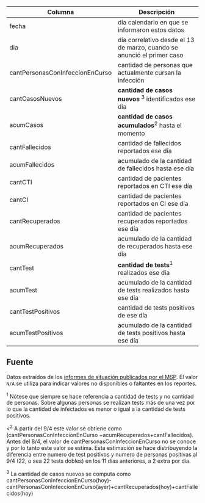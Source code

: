 Columna   | Descripción
----------|---------------------------------------------------
fecha	  |día calendario en que se informaron estos datos
dia	    | día correlativo desde el 13 de marzo, cuando se anunció el primer caso
cantPersonasConInfeccionEnCurso |	cantidad de personas que actualmente cursan la infección
cantCasosNuevos| **cantidad de casos nuevos** <sup>3</sup> identificados ese dia 
acumCasos| **cantidad de casos acumulados**<sup>2</sup> hasta el momento 
cantFallecidos |	cantidad de fallecidos reportados ese día
acumFallecidos |acumulado de la cantidad de fallecidos hasta ese día
cantCTI  |	cantidad de pacientes reportados en CTI ese día
cantCI  |	cantidad de pacientes reportados en CI ese día
cantRecuperados	| cantidad de pacientes recuperados reportados ese día
acumRecuperados |acumulado de la cantidad de recuperados hasta ese día
cantTest  |	**cantidad de tests**<sup>1</sup> realizados ese día
acumTest	|acumulado de la cantidad de tests realizados hasta ese día
cantTestPositivos |	cantidad de tests positivos de ese día
acumTestPositivos	  |acumulado de la cantidad de tests positivos hasta ese día





## Fuente

Datos extraídos de los [informes de situación publicados por el MSP](https://www.gub.uy/sistema-nacional-emergencias/comunicacion/noticias/informacion-interes-actualizada-sobre-coronavirus-covid-19-uruguay).
El valor `N/A` se utiliza para indicar valores no disponibles o faltantes en los reportes.

<sup>1</sup> Nótese que siempre se hace referencia a cantidad de tests y no cantidad de personas. Sobre algunas personas se realizan tests más de una vez por lo que la cantidad de infectados es menor o igual a la cantidad de tests positivos.

<<sup>2</sup> A partir del 9/4 este valor se obtiene como (cantPersonasConInfeccionEnCurso +acumRecuperados+cantFallecidos). Antes del 8/4, el valor de cantPersonasConInfeccionEnCurso no se conoce y por lo tanto este valor se estima. Esta estimación se hace distribuyendo la diferencia entre numero de test positivos y numero de personas positivas al 9/4 (22, o sea 22 tests dobles) en los 11 días anteriores, a 2 extra por dia.

<sup>3</sup> La cantidad de casos nuevos se computa como cantPersonasConInfeccionEnCurso(hoy)-cantPersonasConInfeccionEnCurso(ayer)+cantRecuperados(hoy)+cantFallecidos(hoy)
